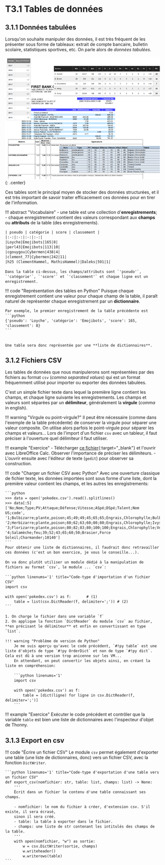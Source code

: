 # T3.1 Tables de données

## 3.1.1 Données tabulées

Lorsqu'on souhaite manipuler des données, il est très fréquent de les présenter sous forme de tableaux: extrait de compte bancaire, bulletin scolaire, statistiques sportives, etc.  On parle alors de *données tabulées*.

![](../images/donnees_tabulees.png){: .center} 


Ces tables sont le principal moyen de stocker des données structurées, et il est très important de savoir traiter efficacement ces données pour en tirer de l'information. 

!!! abstract "Vocabulaire"
    - une table est une collection d'**enregistrements**;
    - chaque enregistrement contient des valeurs correspondant aux **champs** ou **attributs** de la table (des enregistrements).

    | pseudo | catégorie | score | classement |
    |:-:|:-:|:-:|:-:|
    |Loyche|Emojibots|165|8|
    |perl43|Emojibots|113|10|
    |cgouygou|Cybermen|438|4|
    |clement_77|Cybermen|242|11|
    |h25 (ClementHammel, MathisHammel)|Daleks|591|1|
   
    Dans la table ci-dessus, les champs/attributs sont `'pseudo'`, `'catégorie'`, `'score'` et `'classement'` et chaque ligne est un enregistrement.


!!! code "Représentation des tables en Python"
    Puisque chaque enregistrement contient une valeur pour chaque champ de la table, il paraît naturel de représenter chaque enregistrement par un **dictionnaire**.
    
    Par exemple, le premier enregistrement de la table précédente est 
    ```python 
    {'pseudo': 'Loyche', 'catégorie': 'Emojibots', 'score': 165, 'classement': 8}
    ```
    
    
    Une table sera donc représentée par une **liste de dictionnaires**.

## 3.1.2 Fichiers CSV

Les tables de données que nous manipulerons sont représentées par des fichiers au format `csv` (*comma separated values*) qui est un format fréquemment utilisé pour importer ou exporter des données tabulées.

C'est un simple fichier texte dans lequel la première ligne contient les champs, et chaque ligne suivante les enregistrements. Les champs et valeurs sont séparées par un **délimiteur**, généralement la **virgule** (*comma* in english).

!!! warning "Virgule ou point-virgule?"
    Il peut être nécessaire (comme dans l'exemple de la table précédente) de conserver la virgule pour séparer une valeur composite. On utilise alors parfois le point-virgule pour séparer les champs et valeurs... 
    Lors de l'import d'un fichier `csv` avec un tableur, il faut préciser à l'ouverture quel délimiteur il faut utiliser. 

!!! example "Exercice"
    - Télécharger [ce fichier](../data/pokedex.csv){:target="_blank"}  et l'ouvrir avec LibreOffice Calc. Observer l'importance de préciser les délimiteurs.
    - L'ouvrir ensuite avec l'éditeur de texte (`gedit`) pour observer sa construction.


!!! code "Charger un fichier CSV avec Python"
    Avec une ouverture classique de fichier texte, les données importées sont sous forme d'une liste, dont la première valeur contient les champs, et les autres les enregistrements:

    ```python
    >>> data = open('pokedex.csv').read().splitlines()
    >>> data[:5]
    ['No;Nom;Type;PV;Attaque;Défense;Vitesse;ASpé;DSpé;Talent;Nom US;code', '1;Bulbizarre;plante,poison;45;49;49;45;65;65;Engrais,Chlorophylle;Bulbasaur;77140', '2;Herbizarre;plante,poison;60;62;63;60;80;80;Engrais,Chlorophylle;Ivysaur;67530', '3;Florizarre;plante,poison;80;82;83;80;100;100;Engrais,Chlorophylle;Venusaur;65357', '4;Salamèche;feu;39;52;43;65;60;50;Brasier,Force Soleil;Charmander;10140']
    ```
    Pour obtenir une liste de dictionnaires, il faudrait donc retravailler ces données (c'est un bon exercice, je vous le conseille...).

    On va donc plutôt utiliser un module dédié à la manipulation de fichiers au format `csv`, le module ... `csv`:

    ```python linenums='1' title="Code-type d'importation d'un fichier CSV"
    import csv

    with open('pokedex.csv') as f:       # (1)
        table = list(csv.DictReader(f, delimiter=';')) # (2)
    ```

    1. On charge le fichier dans une variable `f`
    2. On applique la fonction `DictReader` du module `csv` au fichier, **en précisant le délimiteur** et enfin en convertissant en type `list`.

    !!! warning "Problème de version de Python"
        Je me suis aperçu qu'avec le code précédent, `#!py table` est une liste d'objets de type `#!py OrderDict` et non de type `#!py dict`. Cela est dû à une version trop anicenne sur les VM...
        En attendant, on peut convertir les objets ainsi, en créant la liste en compréhension:

        ```python linenums='1'
        import csv

        with open('pokedex.csv') as f:
            table = [dict(ligne) for ligne in csv.DictReader(f, delimiter=';')]
        ```
        
    
!!! example "Exercice"
    Exécuter le code précédent et contrôler que la variable `table` est bien une liste de dictionnaires avec l'inspecteur d'objet de Thonny.


## 3.1.3 Export en csv

!!! code "Écrire un fichier CSV"
    Le module `csv` permet également d'exporter une table (une liste de dictionnaires, donc) vers un fichier CSV, avec la fonction `DictWriter`.

    ```python linenums='1' title="Code-type d'exportation d'une table vers un fichier CSV"
    def export_csv(nomfichier: str, table: list, champs: list) -> None:
        '''
        Écrit dans un fichier le contenu d'une table connaissant ses champs.

        - nomfichier: le nom du fichier à créer, d'extension csv. S'il existe, il sera écrasé, 
        sinon il sera créé.
        - table: la table à exporter dans le fichier.
        - champs: une liste de str contenant les intitulés des champs de la table.
        '''
        with open(nomfichier, "w") as sortie:
            w = csv.DictWriter(sortie, champs)
            w.writeheader()
            w.writerows(table)
    ```
    
